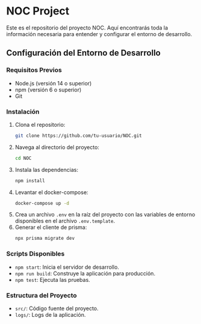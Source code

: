 # NOC Project

Este es el repositorio del proyecto NOC. Aquí encontrarás toda la información necesaria para entender y configurar el entorno de desarrollo.

## Configuración del Entorno de Desarrollo

### Requisitos Previos

- Node.js (versión 14 o superior)
- npm (versión 6 o superior)
- Git

### Instalación

1. Clona el repositorio:
   ```bash
   git clone https://github.com/tu-usuario/NOC.git
   ```
2. Navega al directorio del proyecto:
   ```bash
   cd NOC
   ```
3. Instala las dependencias:
   ```bash
   npm install
   ```
4. Levantar el docker-compose:
   ```bash
   docker-compose up -d
   ```
5. Crea un archivo `.env` en la raíz del proyecto con las variables de entorno disponibles en el archivo `.env.template`.
6. Generar el cliente de prisma:
   ```bash
   npx prisma migrate dev
   ```

### Scripts Disponibles

- `npm start`: Inicia el servidor de desarrollo.
- `npm run build`: Construye la aplicación para producción.
- `npm test`: Ejecuta las pruebas.

### Estructura del Proyecto

- `src/`: Código fuente del proyecto.
- `logs/`: Logs de la aplicación.
